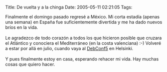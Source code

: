 Title: De vuelta y a la chinga
Date: 2005-05-11 02:21:05
Tags: 

Finalmente el domingo pasado regresé a México. Mi corta estadía (apenas
una semana) en España fue suficientemente divertida y me ha dado nuevos
bríos en la vida.<br/><br/>
Le agradezco de todo corazón a todos los que hicieron posible que
cruzara el Atlántico y conociera el Mediterráneo (en la costa
valenciana) :-) Volveré a estar por allá en julio, cuando vaya al <a href="http://www.debconf.org/debconf5" target="_self">DebConf5</a> en Helsinki.<br/><br/>
Y pues finalmente estoy en casa, esperando rehacer mi vida. Hay muchas cosas que quiero hacer.<br/><br/><br/>
